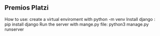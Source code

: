 <strong><h2>Premios Platzi</h2></strong>

How to use: create a virtual enviroment with python -m venv
Install django : pip install django
Run the server with mange.py file: python3 manage.py runserver

